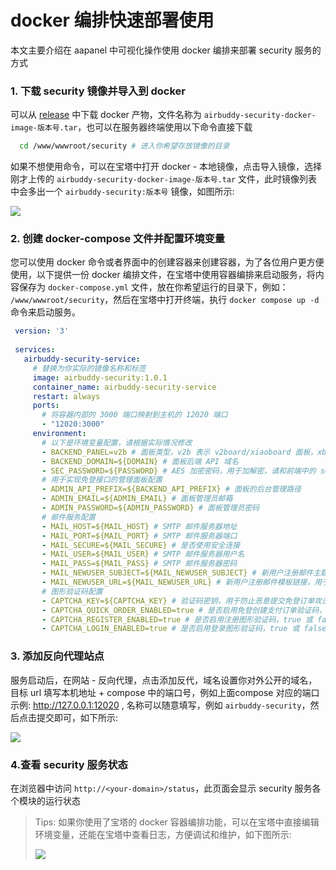 # docker 编排快速部署使用

本文主要介绍在 aapanel 中可视化操作使用 docker 编排来部署 security 服务的方式

### 1. 下载 security 镜像并导入到 docker

可以从 [release](https://github.com/dc8683/v2board-service-security/releases) 中下载 docker 产物，文件名称为 `airbuddy-security-docker-image-版本号.tar`，也可以在服务器终端使用以下命令直接下载

```bash
  cd /www/wwwroot/security # 进入你希望存放镜像的目录
```


如果不想使用命令，可以在宝塔中打开 docker - 本地镜像，点击导入镜像，选择刚才上传的 `airbuddy-security-docker-image-版本号.tar` 文件，此时镜像列表中会多出一个 `airbuddy-security:版本号` 镜像，如图所示:

![](https://github.com/dc8683/picx-images-hosting/raw/master/docs/Clipboard---2025-06-17-16.34.38.2obsamib0p.webp)


### 2. 创建 docker-compose 文件并配置环境变量

您可以使用 docker 命令或者界面中的创建容器来创建容器，为了各位用户更方便使用，以下提供一份 docker 编排文件，在宝塔中使用容器编排来启动服务，将内容保存为 `docker-compose.yml` 文件，放在你希望运行的目录下，例如： `/www/wwwroot/security`，然后在宝塔中打开终端，执行 `docker compose up -d` 命令来启动服务。

```yaml
 version: '3'
 
 services:
   airbuddy-security-service:
     # 替换为你实际的镜像名称和标签
     image: airbuddy-security:1.0.1
     container_name: airbuddy-security-service
     restart: always
     ports:
       # 将容器内部的 3000 端口映射到主机的 12020 端口
       - "12020:3000"
     environment:
       # 以下是环境变量配置，请根据实际情况修改
       - BACKEND_PANEL=v2b # 面板类型，v2b 表示 v2board/xiaoboard 面板，xb 表示 xboard 面板
       - BACKEND_DOMAIN=${DOMAIN} # 面板后端 API 域名
       - SEC_PASSWORD=${PASSWORD} # AES 加密密码，用于加解密，请和前端中的 security.password 保持一致
       # 用于实现免登接口的管理面板配置
       - ADMIN_API_PREFIX=${BACKEND_API_PREFIX} # 面板的后台管理路径
       - ADMIN_EMAIL=${ADMIN_EMAIL} # 面板管理员邮箱
       - ADMIN_PASSWORD=${ADMIN_PASSWORD} # 面板管理员密码
       # 邮件服务配置
       - MAIL_HOST=${MAIL_HOST} # SMTP 邮件服务器地址
       - MAIL_PORT=${MAIL_PORT} # SMTP 邮件服务器端口
       - MAIL_SECURE=${MAIL_SECURE} # 是否使用安全连接
       - MAIL_USER=${MAIL_USER} # SMTP 邮件服务器用户名
       - MAIL_PASS=${MAIL_PASS} # SMTP 邮件服务器密码
       - MAIL_NEWUSER_SUBJECT=${MAIL_NEWUSER_SUBJECT} # 新用户注册邮件主题
       - MAIL_NEWUSER_URL=${MAIL_NEWUSER_URL} # 新用户注册邮件模板链接，用于向新用户发送注册成功和账号密码的通知，需自行创建一个邮件模板文件，并将其放置在 cdn 上，作为链接，设置到 `MAIL_NEWUSER_URL` 环境变量中，如果不设置，将默认采用纯文本模板
       # 图形验证码配置
       - CAPTCHA_KEY=${CAPTCHA_KEY} # 验证码密钥，用于防止恶意提交免登订单攻击
       - CAPTCHA_QUICK_ORDER_ENABLED=true # 是否启用免登创建支付订单验证码，true 或 false 
       - CAPTCHA_REGISTER_ENABLED=true # 是否启用注册图形验证码，true 或 false 
       - CAPTCHA_LOGIN_ENABLED=true # 是否启用登录图形验证码，true 或 false 
 ```

### 3. 添加反向代理站点

服务启动后，在网站 - 反向代理，点击添加反代，域名设置你对外公开的域名，目标 url 填写本机地址 + compose 中的端口号，例如上面compose 对应的端口示例: http://127.0.0.1:12020 , 名称可以随意填写，例如 `airbuddy-security`，然后点击提交即可，如下所示:

![](https://github.com/dc8683/picx-images-hosting/raw/master/docs/fandai.4n7z15bffe.webp)

### 4.查看 security 服务状态

在浏览器中访问 `http://<your-domain>/status`，此页面会显示 security 服务各个模块的运行状态

> Tips: 如果你使用了宝塔的 docker 容器编排功能，可以在宝塔中直接编辑环境变量，还能在宝塔中查看日志，方便调试和维护，如下图所示:
>
> ![](https://github.com/dc8683/picx-images-hosting/raw/master/docs/Clipboard---2025-06-19-00.34.24.6pnrqx732d.webp)

